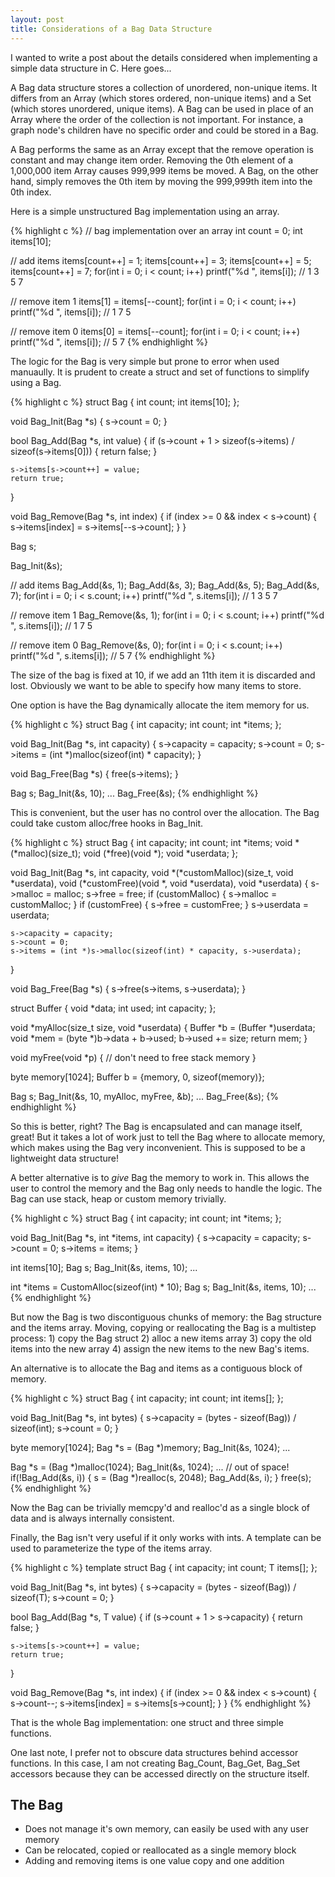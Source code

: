 ```yaml
---
layout: post
title: Considerations of a Bag Data Structure
---
```


I wanted to write a post about the details considered when implementing a simple data structure in C.  Here goes...

A Bag data structure stores a collection of unordered, non-unique items.  It differs from an Array (which stores ordered, non-unique items) and a Set (which stores unordered, unique items).  A Bag can be used in place of an Array where the order of the collection is not important.  For instance, a graph node's children have no specific order and could be stored in a Bag.

A Bag performs the same as an Array except that the remove operation is constant and may change item order.  Removing the 0th element of a 1,000,000 item Array causes 999,999 items be moved.  A Bag, on the other hand, simply removes the 0th item by moving the 999,999th item into the 0th index.

Here is a simple unstructured Bag implementation using an array.

{% highlight c %}
// bag implementation over an array
int count = 0;
int items[10];

// add items
items[count++] = 1;
items[count++] = 3;
items[count++] = 5;
items[count++] = 7;
for(int i = 0; i < count; i++)
    printf("%d ", items[i]);
// 1 3 5 7

// remove item 1
items[1] = items[--count];
for(int i = 0; i < count; i++)
    printf("%d ", items[i]);
// 1 7 5

// remove item 0
items[0] = items[--count];
for(int i = 0; i < count; i++)
    printf("%d ", items[i]);
// 5 7
{% endhighlight %}

The logic for the Bag is very simple but prone to error when used manuaully.  It is prudent to create a struct and set of functions to simplify using a Bag.

{% highlight c %}
struct Bag {
    int count;
    int items[10];
};

void Bag_Init(Bag *s)
{
    s->count = 0;
}

bool Bag_Add(Bag *s, int value)
{
    if (s->count + 1 > sizeof(s->items) / sizeof(s->items[0])) {
        return false;
    }

    s->items[s->count++] = value;
    return true;
}

void Bag_Remove(Bag *s, int index)
{
    if (index >= 0 && index < s->count) {
        s->items[index] = s->items[--s->count];
    }
}


Bag s;

Bag_Init(&s);

// add items
Bag_Add(&s, 1);
Bag_Add(&s, 3);
Bag_Add(&s, 5);
Bag_Add(&s, 7);
for(int i = 0; i < s.count; i++)
    printf("%d ", s.items[i]);
// 1 3 5 7

// remove item 1
Bag_Remove(&s, 1);
for(int i = 0; i < s.count; i++)
    printf("%d ", s.items[i]);
// 1 7 5

// remove item 0
Bag_Remove(&s, 0);
for(int i = 0; i < s.count; i++)
    printf("%d ", s.items[i]);
// 5 7
{% endhighlight %}


The size of the bag is fixed at 10, if we add an 11th item it is discarded and lost.  Obviously we want to be able to specify how many items to store.

One option is have the Bag dynamically allocate the item memory for us.

{% highlight c %}
struct Bag {
    int capacity;
    int count;
    int *items;
};

void Bag_Init(Bag *s, int capacity)
{
    s->capacity = capacity;
    s->count = 0;
    s->items = (int *)malloc(sizeof(int) * capacity);
}

void Bag_Free(Bag *s)
{
    free(s->items);
}

Bag s;
Bag_Init(&s, 10);
...
Bag_Free(&s);
{% endhighlight %}

This is convenient, but the user has no control over the allocation.  The Bag could take custom alloc/free hooks in Bag_Init.

{% highlight c %}
struct Bag {
    int capacity;
    int count;
    int *items;
    void *(*malloc)(size_t);
    void (*free)(void *);
    void *userdata;
};


void Bag_Init(Bag *s, int capacity, void *(*customMalloc)(size_t, void *userdata), void (*customFree)(void *, void *userdata), void *userdata)
{
    s->malloc = malloc;
    s->free = free;
    if (customMalloc) {
        s->malloc = customMalloc;
    }
    if (customFree) {
        s->free = customFree;
    }
    s->userdata = userdata;

    s->capacity = capacity;
    s->count = 0;
    s->items = (int *)s->malloc(sizeof(int) * capacity, s->userdata);
}

void Bag_Free(Bag *s)
{
    s->free(s->items, s->userdata);
}


struct Buffer {
    void *data;
    int used;
    int capacity;
};

void *myAlloc(size_t size, void *userdata)
{
    Buffer *b = (Buffer *)userdata;
    void *mem = (byte *)b->data + b->used;
    b->used += size;
    return mem;
}

void myFree(void *p)
{
    // don't need to free stack memory
}

byte memory[1024];
Buffer b = {memory, 0, sizeof(memory)};

Bag s;
Bag_Init(&s, 10, myAlloc, myFree, &b);
...
Bag_Free(&s);
{% endhighlight %}

So this is better, right?  The Bag is encapsulated and can manage itself, great!  But it takes a lot of work just to tell the Bag where to allocate memory, which makes using the Bag very inconvenient.  This is supposed to be a lightweight data structure!

A better alternative is to _give_ Bag the memory to work in.  This allows the user to control the memory and the Bag only needs to handle the logic.  The Bag can use stack, heap or custom memory trivially.

{% highlight c %}
struct Bag {
    int capacity;
    int count;
    int *items;
};

void Bag_Init(Bag *s, int *items, int capacity)
{
    s->capacity = capacity;
    s->count = 0;
    s->items = items;
}

int items[10];
Bag s;
Bag_Init(&s, items, 10);
...

int *items = CustomAlloc(sizeof(int) * 10);
Bag s;
Bag_Init(&s, items, 10);
...
{% endhighlight %}

But now the Bag is two discontiguous chunks of memory: the Bag structure and the items array.  Moving, copying or reallocating the Bag is a multistep process: 1) copy the Bag struct  2) alloc a new items array  3) copy the old items into the new array  4) assign the new items to the new Bag's items.

An alternative is to allocate the Bag and items as a contiguous block of memory.

{% highlight c %}
struct Bag {
    int capacity;
    int count;
    int items[];
};

void Bag_Init(Bag *s, int bytes)
{
    s->capacity = (bytes - sizeof(Bag)) / sizeof(int);
    s->count = 0;
}

byte memory[1024];
Bag *s = (Bag *)memory;
Bag_Init(&s, 1024);
...

Bag *s = (Bag *)malloc(1024);
Bag_Init(&s, 1024);
...
// out of space!
if(!Bag_Add(&s, i)) {
    s = (Bag *)realloc(s, 2048);
    Bag_Add(&s, i);
}
free(s);
{% endhighlight %}

Now the Bag can be trivially memcpy'd and realloc'd as a single block of data and is always internally consistent.

Finally, the Bag isn't very useful if it only works with ints.  A template can be used to parameterize the type of the items array.

{% highlight c %}
template<typename T>
struct Bag {
    int capacity;
    int count;
    T items[];
};

void Bag_Init(Bag<T> *s, int bytes)
{
    s->capacity = (bytes - sizeof(Bag<T>)) / sizeof(T);
    s->count = 0;
}

bool Bag_Add(Bag<T> *s, T value)
{
    if (s->count + 1 > s->capacity) {
        return false;
    }

    s->items[s->count++] = value;
    return true;
}

void Bag_Remove(Bag<T> *s, int index)
{
    if (index >= 0 && index < s->count) {
        s->count--;
        s->items[index] = s->items[s->count];
    }
}
{% endhighlight %}

That is the whole Bag implementation: one struct and three simple functions.

One last note, I prefer not to obscure data structures behind accessor functions.  In this case, I am not creating Bag_Count, Bag_Get, Bag_Set accessors because they can be accessed directly on the structure itself.

The Bag 
-------
- Does not manage it's own memory, can easily be used with any user memory
- Can be relocated, copied or reallocated as a single memory block
- Adding and removing items is one value copy and one addition
